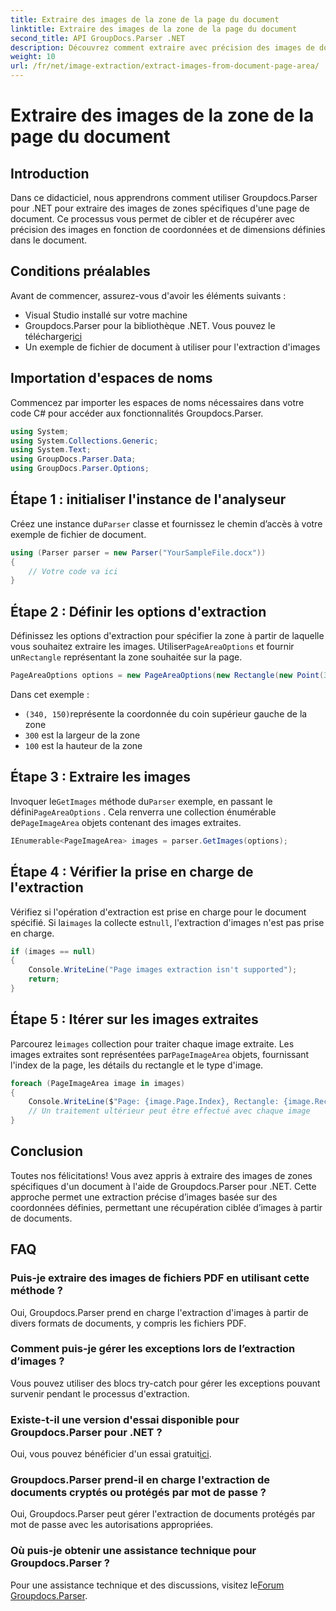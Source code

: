 ```yaml
---
title: Extraire des images de la zone de la page du document
linktitle: Extraire des images de la zone de la page du document
second_title: API GroupDocs.Parser .NET
description: Découvrez comment extraire avec précision des images de documents à l'aide de Groupdocs.Parser pour .NET. Apprenez à cibler des zones spécifiques pour une extraction d’image précise.
weight: 10
url: /fr/net/image-extraction/extract-images-from-document-page-area/
---
```


# Extraire des images de la zone de la page du document

## Introduction
Dans ce didacticiel, nous apprendrons comment utiliser Groupdocs.Parser pour .NET pour extraire des images de zones spécifiques d'une page de document. Ce processus vous permet de cibler et de récupérer avec précision des images en fonction de coordonnées et de dimensions définies dans le document.
## Conditions préalables
Avant de commencer, assurez-vous d'avoir les éléments suivants :
- Visual Studio installé sur votre machine
-  Groupdocs.Parser pour la bibliothèque .NET. Vous pouvez le télécharger[ici](https://releases.groupdocs.com/parser/net/)
- Un exemple de fichier de document à utiliser pour l'extraction d'images
## Importation d'espaces de noms
Commencez par importer les espaces de noms nécessaires dans votre code C# pour accéder aux fonctionnalités Groupdocs.Parser.
```csharp
using System;
using System.Collections.Generic;
using System.Text;
using GroupDocs.Parser.Data;
using GroupDocs.Parser.Options;
```
## Étape 1 : initialiser l'instance de l'analyseur
 Créez une instance du`Parser` classe et fournissez le chemin d’accès à votre exemple de fichier de document.
```csharp
using (Parser parser = new Parser("YourSampleFile.docx"))
{
    // Votre code va ici
}
```
## Étape 2 : Définir les options d'extraction
 Définissez les options d'extraction pour spécifier la zone à partir de laquelle vous souhaitez extraire les images. Utiliser`PageAreaOptions` et fournir un`Rectangle` représentant la zone souhaitée sur la page.
```csharp
PageAreaOptions options = new PageAreaOptions(new Rectangle(new Point(340, 150), new Size(300, 100)));
```
Dans cet exemple :
- `(340, 150)`représente la coordonnée du coin supérieur gauche de la zone
- `300` est la largeur de la zone
- `100` est la hauteur de la zone
## Étape 3 : Extraire les images
 Invoquer le`GetImages` méthode du`Parser` exemple, en passant le défini`PageAreaOptions` . Cela renverra une collection énumérable de`PageImageArea` objets contenant des images extraites.
```csharp
IEnumerable<PageImageArea> images = parser.GetImages(options);
```
## Étape 4 : Vérifier la prise en charge de l'extraction
 Vérifiez si l'opération d'extraction est prise en charge pour le document spécifié. Si la`images` la collecte est`null`, l'extraction d'images n'est pas prise en charge.
```csharp
if (images == null)
{
    Console.WriteLine("Page images extraction isn't supported");
    return;
}
```
## Étape 5 : Itérer sur les images extraites
 Parcourez le`images` collection pour traiter chaque image extraite. Les images extraites sont représentées par`PageImageArea` objets, fournissant l'index de la page, les détails du rectangle et le type d'image.
```csharp
foreach (PageImageArea image in images)
{
    Console.WriteLine($"Page: {image.Page.Index}, Rectangle: {image.Rectangle}, Type: {image.FileType}");
    // Un traitement ultérieur peut être effectué avec chaque image
}
```
## Conclusion
Toutes nos félicitations! Vous avez appris à extraire des images de zones spécifiques d'un document à l'aide de Groupdocs.Parser pour .NET. Cette approche permet une extraction précise d’images basée sur des coordonnées définies, permettant une récupération ciblée d’images à partir de documents.

## FAQ
### Puis-je extraire des images de fichiers PDF en utilisant cette méthode ?
Oui, Groupdocs.Parser prend en charge l'extraction d'images à partir de divers formats de documents, y compris les fichiers PDF.
### Comment puis-je gérer les exceptions lors de l’extraction d’images ?
Vous pouvez utiliser des blocs try-catch pour gérer les exceptions pouvant survenir pendant le processus d'extraction.
### Existe-t-il une version d'essai disponible pour Groupdocs.Parser pour .NET ?
 Oui, vous pouvez bénéficier d'un essai gratuit[ici](https://releases.groupdocs.com/).
### Groupdocs.Parser prend-il en charge l'extraction de documents cryptés ou protégés par mot de passe ?
Oui, Groupdocs.Parser peut gérer l'extraction de documents protégés par mot de passe avec les autorisations appropriées.
### Où puis-je obtenir une assistance technique pour Groupdocs.Parser ?
 Pour une assistance technique et des discussions, visitez le[Forum Groupdocs.Parser](https://forum.groupdocs.com/c/parser/17).